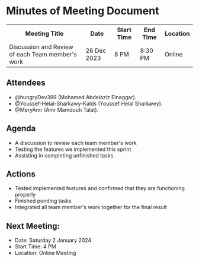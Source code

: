 # Minutes of Meeting Document

<table>
<tr>
<th>Meeting Title</th>
<th>Date</th>
<th>Start Time</th>
<th>End Time</th>
<th>Location</th>
</tr>
<tr>
<td>Discussion and Review of each Team member's work</td>
<td>26 Dec 2023</td>
<td>8 PM</td>
<td>8:30 PM</td>
<td>Online</td>
</tr>
</table>

## Attendees

- @hungryDev399 (Mohamed Abdelaziz Elnaggar).
- @Youssef-Helal-Sharkawy-Kalds (Youssef Helal Sharkawy).
- @MeryAmr (Amr Mamdouh Talat).

## Agenda

- A discussion to review each team member's work
- Testing the features we implemented this sprint
- Assisting in completing unfinished tasks.

## Actions

- Tested implemented features and confirmed that they are functioning properly
- Finished pending tasks
- Integrated all team member's work together for the final result

## Next Meeting:

- Date: Saturday 2 January 2024
- Start Time: 4 PM
- Location: Online Meeting

